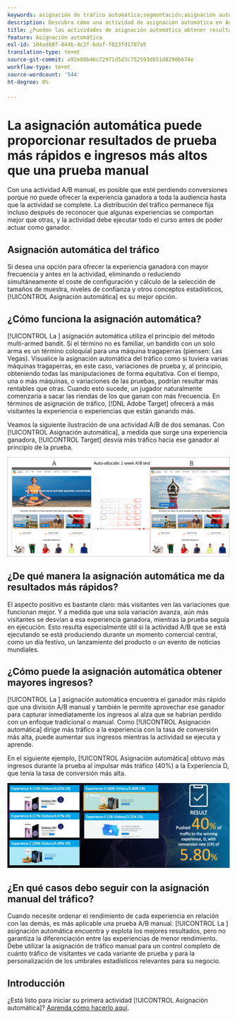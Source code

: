 ```yaml
---
keywords: asignación de tráfico automática;segmentación;asignación automática;asignación automática
description: Descubra cómo una actividad de asignación automática en Adobe [!DNL Target] identifica un ganador entre dos o más experiencias y le reasigna automáticamente más tráfico al ganador.
title: ¿Pueden las actividades de asignación automática obtener resultados más rápidos e ingresos más altos?
feature: Asignación automática
exl-id: 104ad88f-044b-4c2f-bdaf-f023fd1787a5
translation-type: tm+mt
source-git-commit: a92e88b46c72971d5d3c752593d651d8290b674e
workflow-type: tm+mt
source-wordcount: '544'
ht-degree: 0%

---
```


# La asignación automática puede proporcionar resultados de prueba más rápidos e ingresos más altos que una prueba manual

Con una actividad A/B manual, es posible que esté perdiendo conversiones porque no puede ofrecer la experiencia ganadora a toda la audiencia hasta que la actividad se complete. La distribución del tráfico permanece fija incluso después de reconocer que algunas experiencias se comportan mejor que otras, y la actividad debe ejecutar todo el curso antes de poder actuar como ganador.

## Asignación automática del tráfico

Si desea una opción para ofrecer la experiencia ganadora con mayor frecuencia y antes en la actividad, eliminando o reduciendo simultáneamente el coste de configuración y cálculo de la selección de tamaños de muestra, niveles de confianza y otros conceptos estadísticos, [!UICONTROL Asignación automática] es su mejor opción.

## ¿Cómo funciona la asignación automática?

[!UICONTROL La ] asignación automática utiliza el principio del método multi-armed bandit. Si el término no es familiar, un bandido con un solo arma es un término coloquial para una máquina tragaperras (piensen: Las Vegas). Visualice la asignación automática del tráfico como si tuviera varias máquinas tragaperras, en este caso, variaciones de prueba y, al principio, obteniendo todas las manipulaciones de forma equitativa. Con el tiempo, una o más máquinas, o variaciones de las pruebas, podrían resultar más rentables que otras. Cuando esto sucede, un jugador naturalmente comenzaría a sacar las riendas de los que ganan con más frecuencia. En términos de asignación de tráfico, [!DNL Adobe Target] ofrecerá a más visitantes la experiencia o experiencias que están ganando más.

Veamos la siguiente ilustración de una actividad A/B de dos semanas. Con [!UICONTROL Asignación automática], a medida que surge una experiencia ganadora, [!UICONTROL Target] desvía más tráfico hacia ese ganador al principio de la prueba.

![Ilustración de asignación automática](/help/c-activities/automated-traffic-allocation/assets/Auto-Allocate-test.png)

## ¿De qué manera la asignación automática me da resultados más rápidos?

El aspecto positivo es bastante claro: más visitantes ven las variaciones que funcionan mejor. Y a medida que una sola variación avanza, aún más visitantes se desvían a esa experiencia ganadora, mientras la prueba seguía en ejecución. Esto resulta especialmente útil si la actividad A/B que se está ejecutando se está produciendo durante un momento comercial central, como un día festivo, un lanzamiento del producto o un evento de noticias mundiales.

## ¿Cómo puede la asignación automática obtener mayores ingresos?

[!UICONTROL La ] asignación automática encuentra el ganador más rápido que una división A/B manual y también le permite aprovechar ese ganador para capturar inmediatamente los ingresos al alza que se habrían perdido con un enfoque tradicional o manual. Como [!UICONTROL Asignación automática] dirige más tráfico a la experiencia con la tasa de conversión más alta, puede aumentar sus ingresos mientras la actividad se ejecuta y aprende.

En el siguiente ejemplo, [!UICONTROL Asignación automática] obtuvo más ingresos durante la prueba al impulsar más tráfico (40%) a la Experiencia D, que tenía la tasa de conversión más alta.

![La asignación automática proporciona una ilustración de ingresos más alta](/help/c-activities/automated-traffic-allocation/assets/five-experiences.png)

## ¿En qué casos debo seguir con la asignación manual del tráfico?

Cuando necesite ordenar el rendimiento de cada experiencia en relación con las demás, es más aplicable una prueba A/B manual. [!UICONTROL La ] asignación automática encuentra y explota los mejores resultados, pero no garantiza la diferenciación entre las experiencias de menor rendimiento. Debe utilizar la asignación de tráfico manual para un control completo de cuánto tráfico de visitantes ve cada variante de prueba y para la personalización de los umbrales estadísticos relevantes para su negocio.

## Introducción

¿Está listo para iniciar su primera actividad [!UICONTROL Asignación automática]? [Aprenda cómo hacerlo aquí](/help/c-activities/automated-traffic-allocation/automated-traffic-allocation.md).
